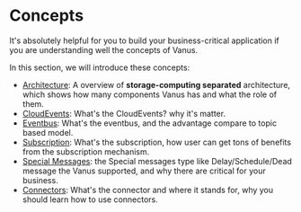 # Concepts

It's absolutely helpful for you to build your business-critical application if you are understanding well the concepts of Vanus.

In this section, we will introduce these concepts:

- [Architecture](concepts/architecture.md): A overview of **storage-computing separated** architecture, which shows how many components Vanus has and what the role of them.
- [CloudEvents](concepts/cloudevents.md): What's the CloudEvents? why it's matter.
- [Eventbus](concepts/eventbus.md): What's the eventbus, and the advantage compare to topic based model.
- [Subscription](concepts/subscription.md): What's the subscription, how user can get tons of benefits from the subscription mechanism.
- [Special Messages](concepts/special-message.md): the Special messages type like Delay/Schedule/Dead message the Vanus supported, and why there are critical for your business.
- [Connectors](concepts/connector.md): What's the connector and where it stands for, why you should learn how to use connectors.
